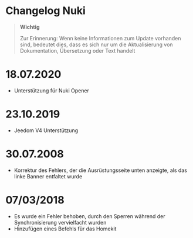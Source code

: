 # Changelog Nuki

>**Wichtig**
>
>Zur Erinnerung: Wenn keine Informationen zum Update vorhanden sind, bedeutet dies, dass es sich nur um die Aktualisierung von Dokumentation, Übersetzung oder Text handelt

# 18.07.2020

- Unterstützung für Nuki Opener

# 23.10.2019

- Jeedom V4 Unterstützung

# 30.07.2008

- Korrektur des Fehlers, der die Ausrüstungsseite unten anzeigte, als das linke Banner entfaltet wurde

# 07/03/2018

- Es wurde ein Fehler behoben, durch den Sperren während der Synchronisierung vervielfacht wurden
- Hinzufügen eines Befehls für das Homekit
